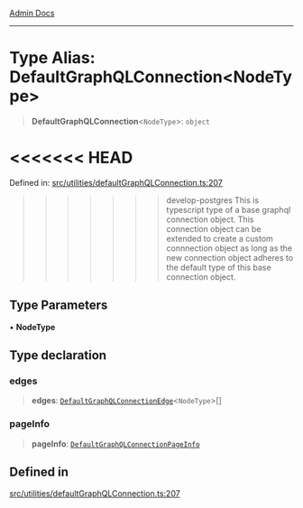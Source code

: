 [Admin Docs](/)

***

# Type Alias: DefaultGraphQLConnection\<NodeType\>

> **DefaultGraphQLConnection**\<`NodeType`\>: `object`

<<<<<<< HEAD
=======
Defined in: [src/utilities/defaultGraphQLConnection.ts:207](https://github.com/PalisadoesFoundation/talawa-api/blob/37e2d6abe1cabaa02f97a3c6c418b81e8fcb5a13/src/utilities/defaultGraphQLConnection.ts#L207)

>>>>>>> develop-postgres
This is typescript type of a base graphql connection object. This connection object can be extended to create a custom connnection object as long as the new connection object adheres to the default type of this base connection object.

## Type Parameters

• **NodeType**

## Type declaration

### edges

> **edges**: [`DefaultGraphQLConnectionEdge`](DefaultGraphQLConnectionEdge.md)\<`NodeType`\>[]

### pageInfo

> **pageInfo**: [`DefaultGraphQLConnectionPageInfo`](DefaultGraphQLConnectionPageInfo.md)

## Defined in

[src/utilities/defaultGraphQLConnection.ts:207](https://github.com/NishantSinghhhhh/talawa-api/blob/ff0f1d6ae21d3428519b64e42fe3bfdff573cb6e/src/utilities/defaultGraphQLConnection.ts#L207)
